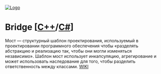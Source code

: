 [![Logo](https://raw.githubusercontent.com/ogycode/DesignPatterns/master/merch/bridge.PNG)](https://github.com/ogycode/DesignPatterns/tree/master/src/StructuralPatterns/Bridge)

# Bridge [[C++](https://github.com/ogycode/DesignPatterns/blob/master/src/StructuralPatterns/Bridge/BridgeCPP/BridgeCPP/BridgeCPP.cpp)/[C#](https://github.com/ogycode/DesignPatterns/blob/master/src/StructuralPatterns/Bridge/BridgeCSharp/BridgeCSharp/Program.cs)]
Мост — структурный шаблон проектирования, используемый в проектировании программного обеспечения чтобы «разделять абстракцию и реализацию так, чтобы они могли изменяться независимо». Шаблон мост использует инкапсуляцию, агрегирование и может использовать наследование для того, чтобы разделить ответственность между классами. [WIKI](https://ru.wikipedia.org/wiki/%D0%9C%D0%BE%D1%81%D1%82_(%D1%88%D0%B0%D0%B1%D0%BB%D0%BE%D0%BD_%D0%BF%D1%80%D0%BE%D0%B5%D0%BA%D1%82%D0%B8%D1%80%D0%BE%D0%B2%D0%B0%D0%BD%D0%B8%D1%8F))